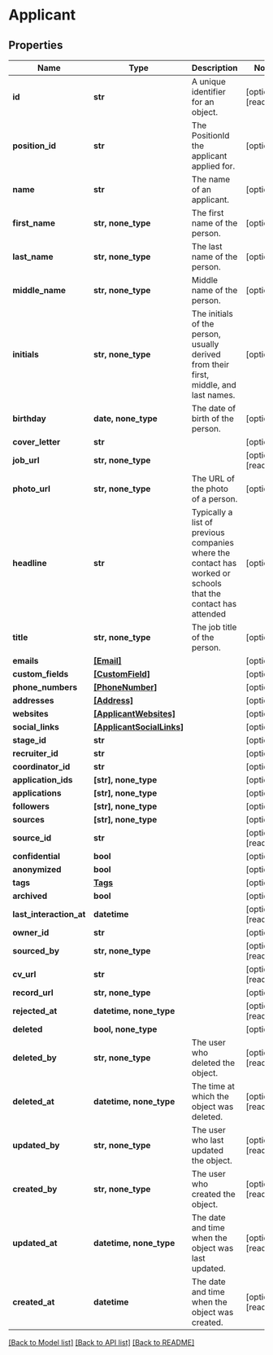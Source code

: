# Applicant


## Properties
Name | Type | Description | Notes
------------ | ------------- | ------------- | -------------
**id** | **str** | A unique identifier for an object. | [optional] [readonly] 
**position_id** | **str** | The PositionId the applicant applied for. | [optional] 
**name** | **str** | The name of an applicant. | [optional] 
**first_name** | **str, none_type** | The first name of the person. | [optional] 
**last_name** | **str, none_type** | The last name of the person. | [optional] 
**middle_name** | **str, none_type** | Middle name of the person. | [optional] 
**initials** | **str, none_type** | The initials of the person, usually derived from their first, middle, and last names. | [optional] 
**birthday** | **date, none_type** | The date of birth of the person. | [optional] 
**cover_letter** | **str** |  | [optional] 
**job_url** | **str, none_type** |  | [optional] [readonly] 
**photo_url** | **str, none_type** | The URL of the photo of a person. | [optional] 
**headline** | **str** | Typically a list of previous companies where the contact has worked or schools that the contact has attended | [optional] 
**title** | **str, none_type** | The job title of the person. | [optional] 
**emails** | [**[Email]**](Email.md) |  | [optional] 
**custom_fields** | [**[CustomField]**](CustomField.md) |  | [optional] 
**phone_numbers** | [**[PhoneNumber]**](PhoneNumber.md) |  | [optional] 
**addresses** | [**[Address]**](Address.md) |  | [optional] 
**websites** | [**[ApplicantWebsites]**](ApplicantWebsites.md) |  | [optional] 
**social_links** | [**[ApplicantSocialLinks]**](ApplicantSocialLinks.md) |  | [optional] 
**stage_id** | **str** |  | [optional] 
**recruiter_id** | **str** |  | [optional] 
**coordinator_id** | **str** |  | [optional] 
**application_ids** | **[str], none_type** |  | [optional] 
**applications** | **[str], none_type** |  | [optional] 
**followers** | **[str], none_type** |  | [optional] 
**sources** | **[str], none_type** |  | [optional] 
**source_id** | **str** |  | [optional] [readonly] 
**confidential** | **bool** |  | [optional] 
**anonymized** | **bool** |  | [optional] 
**tags** | [**Tags**](Tags.md) |  | [optional] 
**archived** | **bool** |  | [optional] 
**last_interaction_at** | **datetime** |  | [optional] [readonly] 
**owner_id** | **str** |  | [optional] 
**sourced_by** | **str, none_type** |  | [optional] [readonly] 
**cv_url** | **str** |  | [optional] [readonly] 
**record_url** | **str, none_type** |  | [optional] 
**rejected_at** | **datetime, none_type** |  | [optional] [readonly] 
**deleted** | **bool, none_type** |  | [optional] 
**deleted_by** | **str, none_type** | The user who deleted the object. | [optional] [readonly] 
**deleted_at** | **datetime, none_type** | The time at which the object was deleted. | [optional] [readonly] 
**updated_by** | **str, none_type** | The user who last updated the object. | [optional] [readonly] 
**created_by** | **str, none_type** | The user who created the object. | [optional] [readonly] 
**updated_at** | **datetime, none_type** | The date and time when the object was last updated. | [optional] [readonly] 
**created_at** | **datetime** | The date and time when the object was created. | [optional] [readonly] 

[[Back to Model list]](../../README.md#documentation-for-models) [[Back to API list]](../../README.md#documentation-for-api-endpoints) [[Back to README]](../../README.md)


